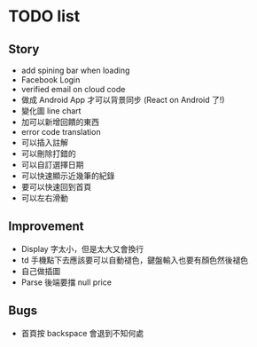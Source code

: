 # TODO list

## Story

- add spining bar when loading
- Facebook Login
- verified email on cloud code
- 做成 Android App 才可以背景同步 (React on Android 了!)
- 變化圖 line chart
- 加可以新增回饋的東西
- error code translation
- 可以插入註解
- 可以刪除打錯的
- 可以自訂選擇日期
- 可以快速顯示近幾筆的紀錄
- 要可以快速回到首頁
- 可以左右滑動

## Improvement

- Display 字太小，但是太大又會換行
- td 手機點下去應該要可以自動褪色，鍵盤輸入也要有顏色然後褪色
- 自己做插圖
- Parse 後端要擋 null price

## Bugs

- 首頁按 backspace 會退到不知何處